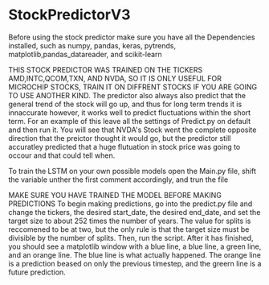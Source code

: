 # StockPredictorV3

Before using the stock predictor make sure you have all the Dependencies installed, such as numpy, pandas, keras, pytrends, matplotlib,pandas_datareader, and scikit-learn

THIS STOCK PREDICTOR WAS TRAINED ON THE TICKERS AMD,INTC,QCOM,TXN, AND NVDA, SO IT IS ONLY USEFUL FOR MICROCHIP STOCKS, TRAIN IT ON DIFFRENT STOCKS IF YOU ARE GOING TO USE ANOTHER KIND. The predictor also always also predict that the general trend of the stock will go up, and thus for long term trends it is innaccurate however, it works well to predict fluctuations within the short term. For an example of this leave all the settings of Predict.py on default and then run it. You will see that NVDA's Stock went the complete opposite direction that the preictor thought it would go, but the predictor still accuratley predicted that a huge flutuation in stock price was going to occour and that could tell when.


To train the LSTM on your own possible models open the Main.py file, shift the variable unther the first comment accordingly, and trun the file

MAKE SURE YOU HAVE TRAINED THE MODEL BEFORE MAKING PREDICTIONS
To begin making predictions, go into the predict.py file and change the tickers, the desired start_date, the desired end_date, and set the target size to about 252 times the number of years. The value for splits is reccomened to be at two, but the only rule is that the target size must be divisible by the number of splits. Then, run the script. After it has finished, you should see a matplotlib window with a blue line, a blue line, a green line, and an orange line. The blue line is what actually happened. The orange line is a prediction beased on only the previous timestep, and the greern line is a future prediction.

